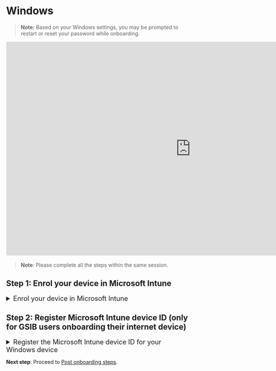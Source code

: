 # Windows

<!-- This page is linked in the TechPass portal-Register Intune Device ID, so please do not rename this file. -->

> **Note:** Based on your Windows settings, you may be prompted to restart or reset your password while onboarding.


<ifigure>
<iframe title="YouTubeVideoPlayer" src="https://www.youtube.com/embed/Cvb7lppxFqs" height="580" width="1000" frameborder="0" allow="accelerometer; autoplay; encrypted-media; gyroscope; picture-in-picture" allowfullscreen></iframe>
</ifigure>

> **Note**: Please complete all the steps within the same session.

## Step 1: Enrol your device in Microsoft Intune
<details>
  <summary style="font-size:18px">Enrol your device in Microsoft Intune</summary><br>

1. Click **Start** icon on the taskbar.

2. Go to **Settings** > **Accounts** > **Access work or school** and click **Connect** plus sign to add your work or school account.

<kbd>![access-work-or-school](../images/onboarding-instructions-for-windows/access-work-or-school.png ':size=600')</kbd>

3. Approve your TechPass login using the authenticator app that was used to set up TechPass MFA. If you are a public officer onboarding your device to SEED, authorise your WOG account by entering the verification code displayed for your SG Govt M365 profile on the authenticator app before approving your Techpass login.

<kbd>![log-in-to-gcc](../images/onboarding-for-macos/log-in-to-gcc.png ':size=500')</kbd>

?> The above page is displayed only for public officers and you may refer to [TechPass documentation](https://docs.developer.tech.gov.sg/docs/techpass-user-guide/#/) for more information.

<kbd>![settings](../images/onboarding-instructions-for-windows/settings.png ':size=600')</kbd>

Your account is added and listed as a connection. This account has the **Info** and **Disconnect** options as shown below. 

4. Click on the **Info** option and verify that you see something like the following.

?> Vendors will see **TechPass** instead of **SG Govt M365**.

<kbd>![managed-by-sg-govt-m365](../images/onboarding-instructions-for-windows/managed-by-sg-govt-m365.png ':size=600')</kbd>

>**Notes**:
>- Your device is now enrolled in Microsoft Intune.
>
>- If you are a vendor or contractor, Tanium and Cloudflare WARP are installed on your device. When the installation is complete, Microsoft Intune Management Extension sends you a desktop notification.


!> If you are a public officer, Tanium and Cloudflare WARP will be installed only after you complete [step 2. Register Microsoft Intune device ID for your Windows device](#step-2-register-microsoft-intune-device-id-only-for-gsib-users-onboarding-their-internet-device).


</details>

## Step 2: Register Microsoft Intune device ID (only for GSIB users onboarding their internet device)

<details><summary style="font-size:18px">Register the Microsoft Intune device ID for your Windows device</summary>

> **Note**:  
>
>- This step is applicable only if you have a GSIB device and your TechPass ID is the same as your organisation email address. In other words, this is applicable for users whose TechPass ID's domain **is not** ```techpass.gov.sg```.
>
>- If you only have a SE-GSIB device, complete substeps 1 and 2, and then contact the [support team](https://go.gov.sg/techpass-sr) with your Intune device ID to register your Intune device ID.  

<!--

- Skip the following steps if your TechPass ID belongs to the TechPass AAD and has its domain as *techpass.gov.sg*. For example, *peter_wilson<span>@</span>techpass.gov.sg*.-->

1. Open **PowerShell** and run the following commands:
```
$rootKey = [Microsoft.Win32.RegistryKey]::OpenBaseKey(
    [Microsoft.Win32.RegistryHive]::LocalMachine,
    [Microsoft.Win32.RegistryView]::Registry64
)
$enrollmentsKey = $rootKey.OpenSubKey("Software\Microsoft\Enrollments")
$intune_id = "Intune ID not found"
foreach ($name in $enrollmentsKey.GetSubKeyNames()) {
    $enrollmentIdKey = $enrollmentsKey.OpenSubKey($name)
    if ($enrollmentIdKey.GetValue("ProviderID") -ieq "MS DM Server") {
        $intune_id = $enrollmentIdKey.OpenSubKey("DMClient\MS DM Server").GetValue("EntDMID", "Intune ID not found")
        break
    }
}
Write-Output $intune_id
```
2. Take note of the Intune device ID that will be displayed on the Powershell window.
3. On your **non-SE GSIB** device, go to [TechPass portal](https://portal.techpass.gov.sg/secure/account/profile) > **My Account** > **Profile**.
4. Click **Onboard device to SEED** and follow the on-screen instructions to submit this Intune device ID.  Intune installs the required software and configurations to complete your device onboarding.

  If your onboarding is successful, within an hour, you will receive a successfully onboarded email to your organisational email address.

5. Shortly after this email, when you receive a desktop notification informing about the device name change and about the device being restarted, do the following:

    i. Save your current work and restart your device.

    ii. If prompted to specify your password, enter it.

5. To verify if the required profiles are installed correctly, go to the internet device onboarded to SEED, open **Settings** > **Apps** > **Apps & features** and ensure that Tanium and Cloudflare WARP are listed.

</details>

**Next step**: Proceed to [Post onboarding steps](post-onboarding-instructions/post-onboarding-steps-and-verification).
